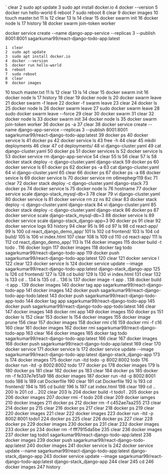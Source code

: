 
    
   ` clear
    2  sudo apt update
    3  sudo apt install docker.io
    4  docker --version
    5  docker run hello-world
    6  reboot
    7  sudo reboot
    8  clear
    9  docker images
   10  touch master.txt
   11  ls
   12  clear
   13  ls
   14  clear
   15  docker swarm init
   16  docker node ls
   17  history
   18  docker swarm join-token worker


   docker service create --name django-app-service --replicas 3 --publish 8001:8001 sagarkumar99/react-django-todo-app:latest


    1  clear
    2  sudo apt update
    3  sudo apt install docker.io
    4  docker --version
    5  docker run hello-world
    6  reboot
    7  sudo reboot
    8  clear
    9  docker images
   10  touch master.txt
   11  ls
   12  clear
   13  ls
   14  clear
   15  docker swarm init
   16  docker node ls
   17  history
   18  clear
   19  docker node ls
   20  docker swarm leave
   21  docker swarm -f leave
   22  docker -f swarm leave
   23  clear
   24  docker ls
   25  docker node ls
   26  docker swarm leave
   27  sudo docker swarm leave
   28  sudo docker swarm leave --force
   29  clear
   30  docker swarm
   31  clear
   32  docker node ls
   33  docker swarm init
   34  docker node ls
   35  docker swarm join-token worker
   36  docker ps -a
   37  clear
   38  docker service create --name django-app-service --replicas 3 --publish 8001:8001 sagarkumar99/react-django-todo-app:latest
   39  docker ps
   40  docker service ls
   41  docker ps
   42  docker service ls
   43  free -h
   44  clear
   45  mkdir deployments
   46  clear
   47  cd deployments/
   48  vi django-cluster.yaml
   49  cat django-cluster.yaml
   50  docker ps
   51  docker services ls
   52  docker service ls
   53  docker service rm  django-app-service
   54  clear
   55  ls
   56  clear
   57  ls
   58  docker stack deploy -c django-cluster.yaml django-stack
   59  docker ps
   60  docker service ls
   61  docker ps
   62  docker ps -a
   63  cat django-cluster.yaml
   64  vi django-cluster.yaml
   65  clear
   66  docker ps
   67  docker ps -a
   68  docker sevice ls
   69  docker service ls
   70  docker service rm o6mephegr119 6xc
   71  clear
   72  docker stack deploy -c django-cluster.yaml django-stack
   73  docker ps
   74  docker service ls
   75  docker node ls
   76  hostname
   77  docker service scale  django-stack_mysql-db=3
   78  clear
   79  vi django-cluster.yaml
   80  docker service ls
   81  docker service rm zz ns
   82  clear
   83  docker stack deploy -c django-cluster.yaml django-stack
   84  vi django-cluster.yaml
   85  docker stack deploy -c django-cluster.yaml django-stack
   86  docker ps
   87  docker service scale  django-stack_mysql-db=3
   88  docker service ls
   89  docker service scale  django-stack_django-app=3
   90  docker ps
   91  clear
   92  docker service logs
   93  history
   94  clear
   95  ls
   96  cd
   97  ls
   98  cd react-app/
   99  ls
  100  cd react_django_demo_app/
  101  ls
  102  cd frontend/
  103  ls
  104  cd build/
  105  ls
  106  vi index.html
  107  clear
  108  ls
  109  cd
  110  cd react-app/
  111  ls
  112  cd react_django_demo_app/
  113  ls
  114  docker images
  115  docker build -t todo .
  116  docker login
  117  docker images
  118  docker tag todo sagarkumar99/react-django-todo-app
  119  docker push sagarkumar99/react-django-todo-app:latest
  120  clear
  121  docker service l
  122  clear
  123  docker service ls
  124  docker service update --image sagarkumar99/react-django-todo-app:latest django-stack_django-app
  125  ls
  126  cd frontend/
  127  ls
  128  cd build/
  129  ls
  130  vi index.html
  131  clear
  132  ls
  133  cd ..
  134  ls
  135  cd ..
  136  ls
  137  docker image -t app .
  138  docker build -t app .
  139  docker images
  140  docker tag app sagarkumar99/react-django-todo-app
  141  docker images
  142  docker push sagarkumar99/react-django-todo-app-todo:latest
  143  docker push sagarkumar99/react-django-todo-app-todo
  144  docker tag app sagarkumar99/react-django-todo-app
  145  docker push sagarkumar99/react-django-todo-app-todo:latest
  146  clear
  147  docker images
  148  docker rmi app
  149  docker images
  150  docker ps
  151  docker ls
  152  clear
  153  docker ls
  154  docker images
  155  docker image prune
  156  clear
  157  docker images
  158  docker rmi c16
  159  docker rmi -f c16
  160  clear
  161  docker images
  162  docker rmi sagarkumar99/react-django-todo-app
  163  clear
  164  docker images
  165  docker tag todo sagarkumar99/react-django-todo-app:latest
  166  clear
  167  docker images
  168  docker push sagarkumar99/react-django-todo-app:latest
  169  clear
  170  docker service
  171  docker service ls
  172  docker service update --image  sagarkumar99/react-django-todo-app:latest  django-stack_django-app
  173  ls
  174  docker images
  175  docker run -itd todo -p 8002:8002 todo
  176  docker run -itd  -p 8002:8002 todo
  177  docker ps
  178  docker images
  179  ls
  180  docker ps
  181  clear
  182  docker ps
  183  clear
  184  docker ps
  185  docker rm -f fe337e7e51a9
  186  docker images
  187  docker run -itd  -p 8002:8001 todo
  188  ls
  189  cat Dockerfile
  190  clear
  191  cat Dockerfile
  192  ls
  193  cd frontend/
  194  ls
  195  cd build/
  196  ls
  197  cat index.html
  198  clear
  199  cd ..
  200  ls
  201  cd ..
  202  clear
  203  ls
  204  docker build -t todo1 .
  205  docker ps
  206  docker images
  207  docker rmi -f todo
  208  clear
  209  docker iamges
  210  docker images
  211  docker ps
  212  docker rm -f c452ae7aa255
  213  clear
  214  docker ps
  215  clear
  216  docker ps
  217  clear
  218  docker ps
  219  clear
  220  docker images
  221  clear
  222  docker images
  223  docker run -itd -p 8002:8001 todo1
  224  docker ps
  225  clear
  226  docker ps
  227  clear
  228  docker ps
  229  docker images
  230  docker ps
  231  clear
  232  docker images
  233  docker ps
  234  docker rm -f fff7915da5be
  235  clear
  236  docker images
  237  docker tag todo1 sagarkumar99/react-django-todo-app:latest
  238  docker images
  239  docker push sagarkumar99/react-django-todo-app:latest
  240  docker images
  241  docker service ls
  242  docker service update --name sagarkumar99/react-django-todo-app:latest  django-stack_django-app
  243  docker service update --image sagarkumar99/react-django-todo-app:latest  django-stack_django-app
  244  clear
  245  cd
  246  docker images
  247  history
  
  ```
